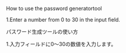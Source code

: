 How to use the password generatortool

1.Enter a number from 0 to 30 in the input field.


パスワード生成ツールの使い方

1.入力フィールドに0〜30の数値を入力します。
